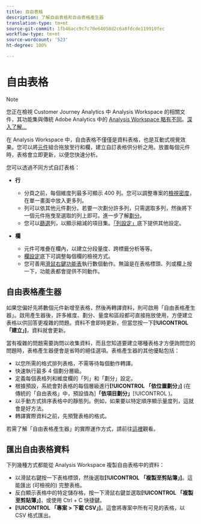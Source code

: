 ```yaml
---
title: 自由表格
description: 了解自由表格和自由表格產生器
translation-type: tm+mt
source-git-commit: 1fb46acc9c7c70e64058d2c6a8fdcde119910fec
workflow-type: tm+mt
source-wordcount: '523'
ht-degree: 100%

---
```



# 自由表格

>[!NOTE]
>
>您正在檢視 Customer Journey Analytics 中 Analysis Workspace 的相關文件，其功能集與傳統 Adobe Analytics 中的 [Analysis Workspace 略有不同](https://docs.adobe.com/content/help/zh-Hant/analytics/analyze/analysis-workspace/home.html)。[深入了解...](/help/getting-started/cja-aa.md)

在 Analysis Workspace 中，自由表格不僅僅是資料表格，也是互動式視覺效果。您可以將[元件](/help/components/overview.md)組合拖放至行和欄，建立自訂表格供分析之用。放置每個元件時，表格會立即更新，以便您快速分析。

您可以透過不同方式自訂表格：

* **行**
   * 分頁之前，每個維度列最多可顯示 400 列。您可以調整專案的[檢視密度](/help/analysis-workspace/build-workspace-project/view-density.md)，在單一畫面中放入更多列。
   * 列可以依其他元件劃分。若要一次劃分許多列，只需選取多列，然後將下一個元件拖曳至選取的列上即可。進一步了解[劃分](/help/components/dimensions/t-breakdown-fa.md)。
   * 您可以[篩選](/help/analysis-workspace/build-workspace-project/pagination-filtering-sorting.md)列，以顯示縮減的項目集。[「列設定」](/help/analysis-workspace/build-workspace-project/column-row-settings/table-settings.md)底下提供其他設定。

* **欄**
   * 元件可堆疊在欄內，以建立分段量度、跨標籤分析等等。
   * [欄設定](/help/analysis-workspace/build-workspace-project/column-row-settings/column-settings.md)底下可調整每個欄的檢視方式。
   * 您可善用[滑鼠右鍵功能表](https://docs.adobe.com/content/help/en/analytics-learn/tutorials/analysis-workspace/building-freeform-tables/using-the-right-click-menu.html)執行數個動作。無論是在表格標頭、列或欄上按一下，功能表都會提供不同動作。

## 自由表格產生器

如果您偏好先將數個元件新增至表格，然後再轉譯資料，則可啟用「自由表格產生器」。啟用產生器後，許多維度、劃分、量度和區段都可直接拖放使用，方便建立表格以供回答更複雜的問題。資料不會即時更新，但當您按一下&#x200B;**[!UICONTROL 「建立」]**，資料就會更新。

當有複雜的問題需要詢問以收集資料，而且您知道要建立哪種表格才方便詢問您的問題時，表格產生器便會是省時的絕佳選項。表格產生器的其他優點包括：

* 以您所需的格式排列表格，不需等待每個動作轉譯。
* 快速執行最多 4 個劃分層級。
* 定義每個表格列和維度欄的「列」和「劃分」設定。
* 根據預設，系統會對表格的每個層級進行&#x200B;**[!UICONTROL 「依位置劃分」]** (在傳統的「自由表格」中，預設值為&#x200B;]**「依項目劃分」**[!UICONTROL )。
* 以手動方式排序表格中的靜態列。例如，如果要以特定順序顯示量度列，這就會是好方法。
* 轉譯實際資料之前，先預覽表格的格式。

若需了解「自由表格產生器」的實際運作方式，請前往[這裡](https://youtu.be/GUMWiJAmMGI)觀看。

## 匯出自由表格資料

下列幾種方式都能從 Analysis Workspace 複製自由表格中的資料：

* 以滑鼠右鍵按一下表格標頭，然後選取&#x200B;**[!UICONTROL 「複製至剪貼簿」]**。這能匯出 (可檢視的) 完整表格。
* 反白顯示表格中的特定儲存格，按一下滑鼠右鍵並選取&#x200B;**[!UICONTROL 「複製至剪貼簿」]**，或使用 Ctrl + C 快捷鍵。
* **[!UICONTROL 「專案 > 下載 CSV」]**。這會將專案中所有可見的表格，以 CSV 格式匯出。
